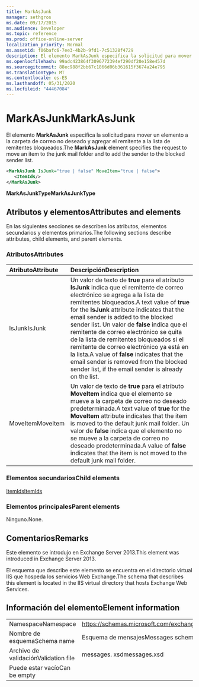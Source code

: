```yaml
---
title: MarkAsJunk
manager: sethgros
ms.date: 09/17/2015
ms.audience: Developer
ms.topic: reference
ms.prod: office-online-server
localization_priority: Normal
ms.assetid: f06bafc6-7ee3-4b2b-9fd1-7c51328f4729
description: El elemento MarkAsJunk especifica la solicitud para mover un elemento a la carpeta de correo no deseado y agregar el remitente a la lista de remitentes bloqueados.
ms.openlocfilehash: 99adc423864f3096772394ef290df20e158e457d
ms.sourcegitcommit: 88ec988f2bb67c1866d06b361615f3674a24e795
ms.translationtype: MT
ms.contentlocale: es-ES
ms.lasthandoff: 05/31/2020
ms.locfileid: "44467084"
---
```

# <a name="markasjunk"></a><span data-ttu-id="d8f7c-103">MarkAsJunk</span><span class="sxs-lookup"><span data-stu-id="d8f7c-103">MarkAsJunk</span></span>

<span data-ttu-id="d8f7c-104">El elemento **MarkAsJunk** especifica la solicitud para mover un elemento a la carpeta de correo no deseado y agregar el remitente a la lista de remitentes bloqueados.</span><span class="sxs-lookup"><span data-stu-id="d8f7c-104">The **MarkAsJunk** element specifies the request to move an item to the junk mail folder and to add the sender to the blocked sender list.</span></span> 
  
```XML
<MarkAsJunk IsJunk="true | false" MoveItem="true | false">
   <ItemIds/>
</MarkAsJunk>
```

 <span data-ttu-id="d8f7c-105">**MarkAsJunkType**</span><span class="sxs-lookup"><span data-stu-id="d8f7c-105">**MarkAsJunkType**</span></span>
## <a name="attributes-and-elements"></a><span data-ttu-id="d8f7c-106">Atributos y elementos</span><span class="sxs-lookup"><span data-stu-id="d8f7c-106">Attributes and elements</span></span>

<span data-ttu-id="d8f7c-107">En las siguientes secciones se describen los atributos, elementos secundarios y elementos primarios.</span><span class="sxs-lookup"><span data-stu-id="d8f7c-107">The following sections describe attributes, child elements, and parent elements.</span></span>
  
### <a name="attributes"></a><span data-ttu-id="d8f7c-108">Atributos</span><span class="sxs-lookup"><span data-stu-id="d8f7c-108">Attributes</span></span>

|<span data-ttu-id="d8f7c-109">**Atributo**</span><span class="sxs-lookup"><span data-stu-id="d8f7c-109">**Attribute**</span></span>|<span data-ttu-id="d8f7c-110">**Descripción**</span><span class="sxs-lookup"><span data-stu-id="d8f7c-110">**Description**</span></span>|
|:-----|:-----|
|<span data-ttu-id="d8f7c-111">IsJunk</span><span class="sxs-lookup"><span data-stu-id="d8f7c-111">IsJunk</span></span>  <br/> |<span data-ttu-id="d8f7c-112">Un valor de texto de **true** para el atributo **IsJunk** indica que el remitente de correo electrónico se agrega a la lista de remitentes bloqueados.</span><span class="sxs-lookup"><span data-stu-id="d8f7c-112">A text value of **true** for the **IsJunk** attribute indicates that the email sender is added to the blocked sender list.</span></span> <span data-ttu-id="d8f7c-113">Un valor de **false** indica que el remitente de correo electrónico se quita de la lista de remitentes bloqueados si el remitente de correo electrónico ya está en la lista.</span><span class="sxs-lookup"><span data-stu-id="d8f7c-113">A value of **false** indicates that the email sender is removed from the blocked sender list, if the email sender is already on the list.</span></span>  <br/> |
|<span data-ttu-id="d8f7c-114">MoveItem</span><span class="sxs-lookup"><span data-stu-id="d8f7c-114">MoveItem</span></span>  <br/> |<span data-ttu-id="d8f7c-115">Un valor de texto de **true** para el atributo **MoveItem** indica que el elemento se mueve a la carpeta de correo no deseado predeterminada.</span><span class="sxs-lookup"><span data-stu-id="d8f7c-115">A text value of **true** for the **MoveItem** attribute indicates that the item is moved to the default junk mail folder.</span></span> <span data-ttu-id="d8f7c-116">Un valor de **false** indica que el elemento no se mueve a la carpeta de correo no deseado predeterminada.</span><span class="sxs-lookup"><span data-stu-id="d8f7c-116">A value of **false** indicates that the item is not moved to the default junk mail folder.</span></span>  <br/> |
   
### <a name="child-elements"></a><span data-ttu-id="d8f7c-117">Elementos secundarios</span><span class="sxs-lookup"><span data-stu-id="d8f7c-117">Child elements</span></span>

[<span data-ttu-id="d8f7c-118">ItemIds</span><span class="sxs-lookup"><span data-stu-id="d8f7c-118">ItemIds</span></span>](itemids.md)
  
### <a name="parent-elements"></a><span data-ttu-id="d8f7c-119">Elementos principales</span><span class="sxs-lookup"><span data-stu-id="d8f7c-119">Parent elements</span></span>

<span data-ttu-id="d8f7c-120">Ninguno.</span><span class="sxs-lookup"><span data-stu-id="d8f7c-120">None.</span></span>
  
## <a name="remarks"></a><span data-ttu-id="d8f7c-121">Comentarios</span><span class="sxs-lookup"><span data-stu-id="d8f7c-121">Remarks</span></span>

<span data-ttu-id="d8f7c-122">Este elemento se introdujo en Exchange Server 2013.</span><span class="sxs-lookup"><span data-stu-id="d8f7c-122">This element was introduced in Exchange Server 2013.</span></span>
  
<span data-ttu-id="d8f7c-123">El esquema que describe este elemento se encuentra en el directorio virtual IIS que hospeda los servicios Web Exchange.</span><span class="sxs-lookup"><span data-stu-id="d8f7c-123">The schema that describes this element is located in the IIS virtual directory that hosts Exchange Web Services.</span></span>
  
## <a name="element-information"></a><span data-ttu-id="d8f7c-124">Información del elemento</span><span class="sxs-lookup"><span data-stu-id="d8f7c-124">Element information</span></span>

|||
|:-----|:-----|
|<span data-ttu-id="d8f7c-125">Namespace</span><span class="sxs-lookup"><span data-stu-id="d8f7c-125">Namespace</span></span>  <br/> |https://schemas.microsoft.com/exchange/services/2006/messages  <br/> |
|<span data-ttu-id="d8f7c-126">Nombre de esquema</span><span class="sxs-lookup"><span data-stu-id="d8f7c-126">Schema name</span></span>  <br/> |<span data-ttu-id="d8f7c-127">Esquema de mensajes</span><span class="sxs-lookup"><span data-stu-id="d8f7c-127">Messages schema</span></span>  <br/> |
|<span data-ttu-id="d8f7c-128">Archivo de validación</span><span class="sxs-lookup"><span data-stu-id="d8f7c-128">Validation file</span></span>  <br/> |<span data-ttu-id="d8f7c-129">messages. xsd</span><span class="sxs-lookup"><span data-stu-id="d8f7c-129">messages.xsd</span></span>  <br/> |
|<span data-ttu-id="d8f7c-130">Puede estar vacío</span><span class="sxs-lookup"><span data-stu-id="d8f7c-130">Can be empty</span></span>  <br/> ||
   

